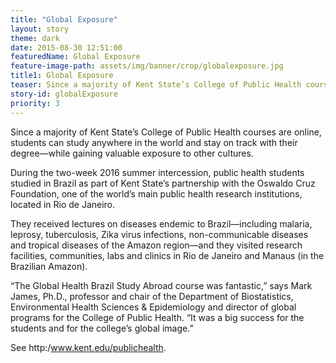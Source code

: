 ```yaml
---
title: "Global Exposure"
layout: story
theme: dark
date: 2015-08-30 12:51:00
featuredName: Global Exposure
feature-image-path: assets/img/banner/crop/globalexposure.jpg
title1: Global Exposure
teaser: Since a majority of Kent State’s College of Public Health courses are online, students can study anywhere in the world and stay on track with their degree—while gaining valuable exposure to other cultures.
story-id: globalExposure
priority: 3
---
```


Since a majority of Kent State’s College of Public Health courses are online, students can study anywhere in the world and stay on track with their degree—while gaining valuable exposure to other cultures.
 
During the two-week 2016 summer intercession, public health students studied in Brazil as part of Kent State’s partnership with the Oswaldo Cruz Foundation, one of the world’s main public health research institutions, located in Rio de Janeiro. 

They received lectures on diseases endemic to Brazil—including malaria, leprosy, tuberculosis, Zika virus infections, non-communicable diseases and tropical diseases of the Amazon region—and they visited research facilities, communities, labs and clinics in Rio de Janeiro and Manaus (in the Brazilian Amazon). 
 
“The Global Health Brazil Study Abroad course was fantastic,” says Mark James, Ph.D., professor and chair of the Department of Biostatistics, Environmental Health Sciences & Epidemiology and director of global programs for the College of Public Health. “It was a big success for the students and for the college’s global image.”

See http:/www.kent.edu/publichealth.

